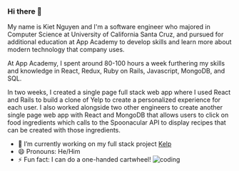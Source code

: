 ### Hi there 👋

My name is Kiet Nguyen and I'm a software engineer who majored in Computer Science at University of California Santa Cruz, and
pursued for additional education at App Academy to develop skills and learn more about modern technology that company uses.

At App Academy, I spent around 80-100 hours a week  furthering my skills and knowledge in React, Redux, Ruby on Rails, Javascript, MongoDB, and SQL.

In two weeks, I created a single page full stack web app where I used React and Rails to build a clone of Yelp to create a personalized experience for each user.
I also worked alongside two other engineers to create another single page web app with React and MongoDB that allows users to click on food ingredients which calls to the Spoonacular API to display recipes that can be created with those ingredients.

- 🔭 I’m currently working on my full stack project [Kelp](https://kelp-kiet.herokuapp.com/) 
- 😄 Pronouns: He/Him
- ⚡ Fun fact: I can do a one-handed cartwheel!        ![coding](https://thumbs.dreamstime.com/b/cartoon-coder-young-man-programmer-tablet-working-desk-composition-professional-flat-male-character-186013231.jpg)

